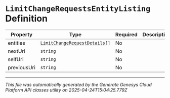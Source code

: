 # `LimitChangeRequestsEntityListing` Definition

| Property | Type | Required | Description |
|----------|------|----------|-------------|
| entities | [`LimitChangeRequestDetails[]`](limitchangerequestdetails-definition.md) | No |  |
| nextUri | `string` | No |  |
| selfUri | `string` | No |  |
| previousUri | `string` | No |  |

---

*This file was automatically generated by the Generate Genesys Cloud Platform API classes utility on 2025-04-24T15:04:25.779Z*